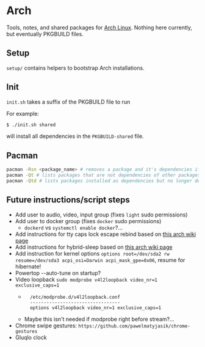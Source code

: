 # Arch

Tools, notes, and shared packages for [Arch Linux](https://www.archlinux.org/).
Nothing here currently, but eventually PKGBUILD files.

## Setup
`setup/` contains helpers to bootstrap Arch installations.

## Init
`init.sh` takes a suffix of the PKGBUILD file to run

For example:
```sh
$ ./init.sh shared
```
will install all dependencies in the `PKGBUILD-shared` file.

## Pacman
```sh
pacman -Rsn <package_name> # removes a package and it's dependencies if now unneeded
pacman -Qt # lists packages that are not dependencies of other packages
pacman -Qtd # lists packages installed as dependencies but no longer depended on
```

## Future instructions/script steps
* Add user to audio, video, input group (fixes `light` sudo permissions)
* Add user to docker group (fixes `docker` sudo permissions)
  * `dockerd` vs `systemctl enable docker`?...
* Add instructions for tty caps lock escape rebind based on [this arch wiki page](https://wiki.archlinux.org/index.php/Linux_console/Keyboard_configuration#Keymaps)
* Add instructions for hybrid-sleep based on [this arch wiki page](https://wiki.archlinux.org/index.php/Power_management#Power_management_with_systemd)
* Add instruction for kernel options `options root=/dev/sda2 rw resume=/dev/sda3 acpi_osi=Darwin acpi_mask_gpe=0x06`, resume for hibernate!
* Powertop --auto-tune on startup?
* Video loopback `sudo modprobe v4l2loopback video_nr=1 exclusive_caps=1`
  * ```
      /etc/modprobe.d/v4l2loopback.conf
      ---------------------------------
      options v4l2loopback video_nr=1 exclusive_caps=1
    ```
  * Maybe this isn't needed if modprobe right before stream?...
* Chrome swipe gestures: `https://github.com/pawelmatyjasik/chrome-gestures`
* Gluqlo clock
